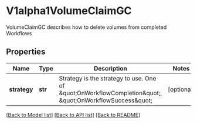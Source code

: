 # V1alpha1VolumeClaimGC

VolumeClaimGC describes how to delete volumes from completed Workflows
## Properties
Name | Type | Description | Notes
------------ | ------------- | ------------- | -------------
**strategy** | **str** | Strategy is the strategy to use. One of \&quot;OnWorkflowCompletion\&quot;, \&quot;OnWorkflowSuccess\&quot; | [optional] 

[[Back to Model list]](../README.md#documentation-for-models) [[Back to API list]](../README.md#documentation-for-api-endpoints) [[Back to README]](../README.md)


